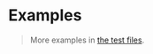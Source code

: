 # Examples

> More examples in [the test files](https://github.com/aureooms/js-modular-arithmetic-big-endian/tree/master/test/src).
